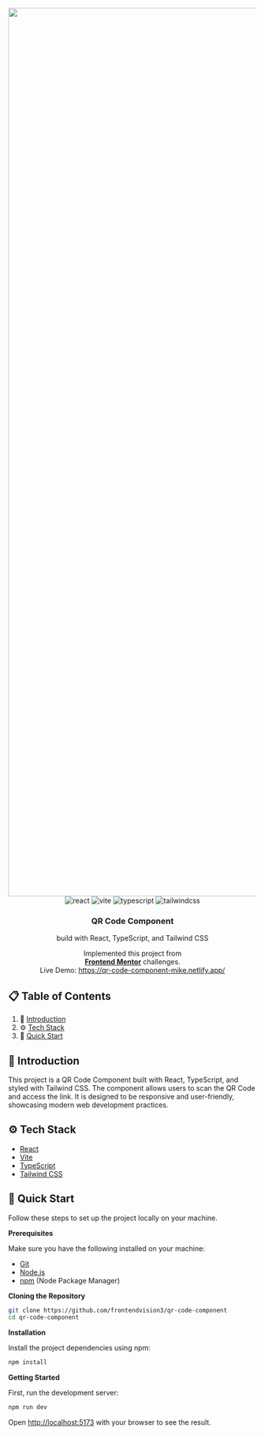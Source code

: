 <div align="center">
  <br />
    <a href="#" target="_blank">
      <img width="1800" alt="QR Code Component" src="https://github.com/user-attachments/assets/90e451e6-7c06-4765-a8dc-847d990568f1">
    </a>
  <br />

  <div>
    <img src="https://img.shields.io/badge/-React-61DAFB?style=for-the-badge&logo=react&logoColor=white" alt="react" />
    <img src="https://img.shields.io/badge/-Vite-646CFF?style=for-the-badge&logo=vite&logoColor=white" alt="vite" />
    <img src="https://img.shields.io/badge/-TypeScript-3178C6?style=for-the-badge&logo=typescript&logoColor=white" alt="typescript" />
    <img src="https://img.shields.io/badge/-Tailwind_CSS-06B6D4?style=for-the-badge&logo=tailwindcss&logoColor=white" alt="tailwindcss" />
  </div>

  <h3 align="center">QR Code Component</h3>
  <p align="center">build with React, TypeScript, and Tailwind CSS</p>

   <div align="center">
     Implemented this project from <br><a href="https://www.frontendmentor.io/challenges/qr-code-component-iux_sIO_H" target="_blank"><b>Frontend Mentor</b></a> challenges.
    </div>
   <div align="center">
     Live Demo: <a href="https://qr-code-component-mike.netlify.app/">https://qr-code-component-mike.netlify.app/</a>
    </div>
</div>

## 📋 Table of Contents

1. 🤖 [Introduction](#introduction)
2. ⚙️ [Tech Stack](#tech-stack)
3. 🤸 [Quick Start](#quick-start)

## <a name="introduction">🤖 Introduction</a>

This project is a QR Code Component built with React, TypeScript, and styled with Tailwind CSS. The component allows users to scan the QR Code and access the link. It is designed to be responsive and user-friendly, showcasing modern web development practices.

## <a name="tech-stack">⚙️ Tech Stack</a>

- [React](https://reactjs.org/)
- [Vite](https://vitejs.dev/)
- [TypeScript](https://www.typescriptlang.org/)
- [Tailwind CSS](https://tailwindcss.com/)

## <a name="quick-start">🤸 Quick Start</a>

Follow these steps to set up the project locally on your machine.

**Prerequisites**

Make sure you have the following installed on your machine:

- [Git](https://git-scm.com/)
- [Node.js](https://nodejs.org/en)
- [npm](https://www.npmjs.com/) (Node Package Manager)

**Cloning the Repository**

```bash
git clone https://github.com/frontendvision3/qr-code-component
cd qr-code-component
```

**Installation**

Install the project dependencies using npm:

```bash
npm install
```

**Getting Started**

First, run the development server:

```bash
npm run dev
```

Open [http://localhost:5173](http://localhost:5173) with your browser to see the result.
